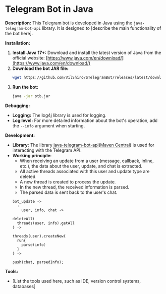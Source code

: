 # Telegram Bot in Java

**Description:**
This Telegram bot is developed in Java using the `java-telegram-bot-api` library. It is designed to [describe the main functionality of the bot here].

**Installation:**
1. **Install Java 17+:** Download and install the latest version of Java from the official website: [https://www.java.com/en/download/](https://www.java.com/en/download/)
2. **Download the bot JAR file:**
   ```bash
   wget https://github.com/VilShiro/STelegramBot/releases/latest/download/stb.jar
   ```
3. **Run the bot:**
   ```bash
   java -jar stb.jar
   ```

**Debugging:**
* **Logging:** The log4j library is used for logging.
* **Log level:** For more detailed information about the bot's operation, add the `--info` argument when starting.

**Development:**
* **Library:** The library [java-telegram-bot-api](https://github.com/pengrad/java-telegram-bot-api)([Maven Central](https://mvnrepository.com/artifact/com.github.pengrad/java-telegram-bot-api)) is used for interacting with the Telegram API.
* **Working principle:**
    * When receiving an update from a user (message, callback, inline, etc.), the data about the user, update, and chat is extracted.
    * All active threads associated with this user and update type are deleted.
    * A new thread is created to process the update.
    * In the new thread, the received information is parsed.
    * The parsed data is sent back to the user's chat.
  ```
  bot_update -> 
    : 
      user, info, chat -> 
  
  deleteAll(
    threads(user, info).getAll
  ) ->  
  
  threads(user).createNew(
    run{
      parse(info)
    }
  ) ->
  
  push(chat, parsedInfo);
  ```

**Tools:**
* [List the tools used here, such as IDE, version control systems, databases]